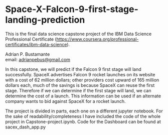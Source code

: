 # Space-X-Falcon-9-first-stage-landing-prediction
This is the final data science capstone project of the IBM Data Science Professional Certificate (https://www.coursera.org/professional-certificates/ibm-data-science).

Adrian P. Bustamante \
email: adrianpebus@gmail.com

In this capstone, we will predict if the Falcon 9 first stage will land successfully. SpaceX advertises Falcon 9 rocket launches on its website with a cost of 62 million dollars;
other providers cost upward of 165 million dollars each, much of the savings is because SpaceX can reuse the first stage. Therefore if we can determine if the first stage will land,
we can determine the cost of a launch. This information can be used if an alternate company wants to bid against SpaceX for a rocket launch.


The project is divided in parts, each one on a different jupyter notebook. For the sake of readability/completeness I have included the code of the whole project in Capstone-project.ipynb. Code for the Dashboard can be found at sacex_dash_app.py
